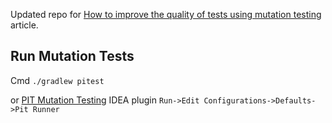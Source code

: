 Updated repo for [How to improve the quality of tests using mutation testing](https://medium.com/@inzuael/how-to-improve-the-quality-of-tests-using-mutation-testing-2346019829f1) article.

## Run Mutation Tests

Cmd 
`./gradlew pitest`

or
[PIT Mutation Testing](https://plugins.jetbrains.com/plugin/7119-pit-mutation-testing) IDEA plugin 
`Run->Edit Configurations->Defaults->Pit Runner`

